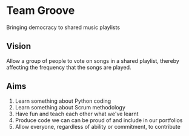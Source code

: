# Team Groove
Bringing democracy to shared music playlists

## Vision

Allow a group of people to vote on songs in a shared playlist, thereby affecting
the frequency that the songs are played.

## Aims

1. Learn something about Python coding
2. Learn something about Scrum methodology
3. Have fun and teach each other what we've learnt
4. Produce code we can can be proud of and include in our portfolios
5. Allow everyone, regardless of ability or commitment, to contribute
